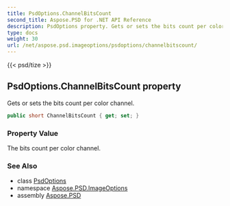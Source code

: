 ```yaml
---
title: PsdOptions.ChannelBitsCount
second_title: Aspose.PSD for .NET API Reference
description: PsdOptions property. Gets or sets the bits count per color channel
type: docs
weight: 30
url: /net/aspose.psd.imageoptions/psdoptions/channelbitscount/
---
```

{{< psd/tize >}}
## PsdOptions.ChannelBitsCount property

Gets or sets the bits count per color channel.

```csharp
public short ChannelBitsCount { get; set; }
```

### Property Value

The bits count per color channel.

### See Also

* class [PsdOptions](../)
* namespace [Aspose.PSD.ImageOptions](../../../aspose.psd.imageoptions/)
* assembly [Aspose.PSD](../../../)


